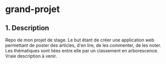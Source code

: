 # grand-projet
## 1. Description
Repo de mon projet de stage. Le but étant de créer une application web permettant de poster des articles, d'en lire, de les commenter, de les noter. Les thématiques sont liées entre elle par un classement en arborescence. Vraie description à venir. 
